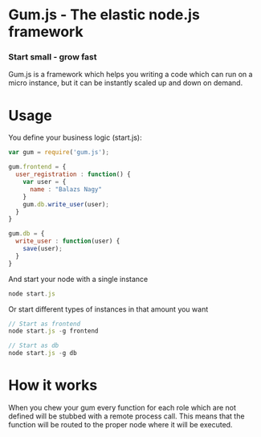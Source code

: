 # Gum.js - The elastic node.js framework

### Start small - grow fast

Gum.js is a framework which helps you writing a code which can run on a micro instance, but it can be instantly scaled up and down on demand.

# Usage

You define your business logic (start.js):

```js
var gum = require('gum.js');

gum.frontend = {
  user_registration : function() {
    var user = {
      name : "Balazs Nagy"
    }
    gum.db.write_user(user);
  }
}

gum.db = {
  write_user : function(user) {
    save(user);
  }
}
```

And start your node with a single instance

```js
node start.js
```

Or start different types of instances in that amount you want

```js
// Start as frontend
node start.js -g frontend

// Start as db
node start.js -g db
```

# How it works

When you chew your gum every function for each role which are not defined will be stubbed with a remote process call. This means that the function will be routed to the proper node where it will be executed.